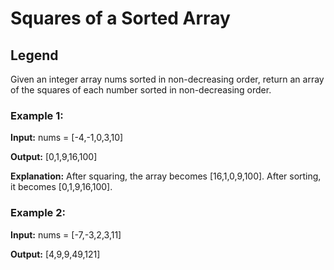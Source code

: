 # Squares of a Sorted Array
## Legend

Given an integer array nums sorted in non-decreasing order, return an array of the squares of each number sorted in non-decreasing order.

### Example 1:

**Input:** nums = [-4,-1,0,3,10]

**Output:** [0,1,9,16,100]

**Explanation:** After squaring, the array becomes [16,1,0,9,100].
After sorting, it becomes [0,1,9,16,100].

### Example 2:

**Input:** nums = [-7,-3,2,3,11]

**Output:** [4,9,9,49,121]
